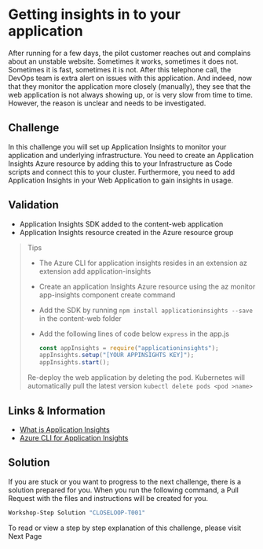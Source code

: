 # Getting insights in to your application

After running for a few days, the pilot customer reaches out and complains about an unstable website. Sometimes it works, sometimes it does not. Sometimes it is fast, sometimes it is not. After this telephone call, the DevOps team is extra alert on issues with this application. And indeed, now that they monitor the application more closely (manually), they see that the web application is not always showing up, or is very slow from time to time. However, the reason is unclear and needs to be investigated.

## Challenge

In this challenge you will set up Application Insights to monitor your application and underlying infrastructure. You need to create an Application Insights Azure resource by adding this to your Infrastructure as Code scripts and connect this to your cluster. Furthermore, you need to add Application Insights in your Web Application to gain insights in usage.

## Validation

* Application Insights SDK added to the content-web application
* Application Insights resource created in the Azure resource group

> Tips
>
> * The Azure CLI for application insights resides in an extension az extension add application-insights
> * Create an application Insights Azure resource using the az monitor app-insights component create command
> * Add the SDK by running `npm install applicationinsights --save` in the content-web folder
> * Add the following lines of code below `express` in the app.js
>
>     ```javascript
>     const appInsights = require("applicationinsights");
>     appInsights.setup("[YOUR APPINSIGHTS KEY]");
>     appInsights.start();
>     ```
>
> Re-deploy the web application by deleting the pod. Kubernetes will automatically pull the latest version `kubectl delete pods <pod >name>`

## Links & Information

* [What is Application Insights](https://docs.microsoft.com/en-us/azure/azure-monitor/app/app-insights-overview#:~:text=Application%20Insights%2C%20a%20feature%20of,to%20monitor%20your%20live%20applications.&text=It%20can%20monitor%20and%20analyze,with%20Visual%20Studio%20App%20Center.)
* [Azure CLI for Application Insights](https://docs.microsoft.com/en-us/cli/azure/ext/application-insights/monitor/app-insights?view=azure-cli-latest)


## Solution

If you are stuck or you want to progress to the next challenge, there is a solution prepared for you. When you run the following command, a Pull Request with the files and instructions will be created for you. 

```powershell
Workshop-Step Solution "CLOSELOOP-T001"
```

To read or view a step by step explanation of this challenge, please visit Next Page
